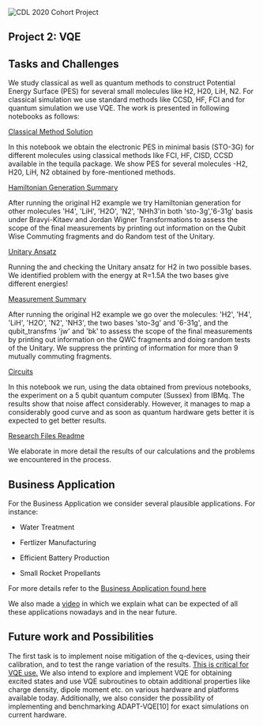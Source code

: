 ![CDL 2020 Cohort Project](../figures/CDL_logo.jpg)
## Project 2: VQE

## Tasks and Challenges
We study classical as well as quantum methods to construct Potential Energy Surface (PES) for several small molecules like H2, H20, LiH, N2. For classical simulation we use standard methods like CCSD, HF, FCI and for quantum simulation we use VQE. The work is presented in following notebooks as follows:

[Classical Method Solution](https://github.com/tina-seb/CohortProject_2020/blob/master/Project_2_VQE_Molecules/S1_Classical_Methods_Demo.ipynb)

In this notebook we obtain the electronic PES in minimal basis (STO-3G) for different molecules using classical methods like FCI, HF, CISD, CCSD available in the tequila package. We show PES for several molecules -H2, H20, LiH, N2 obtained by fore-mentioned methods.

[Hamiltonian Generation Summary](https://github.com/tina-seb/CohortProject_2020/blob/master/Project_2_VQE_Molecules/S2_Hamiltonian_gen_Summary.ipynb)

After running the original H2 example we try Hamiltonian generation for other molecules 'H4', 'LiH', 'H2O', 'N2', 'NHh3'in both 'sto-3g','6-31g' basis under Bravyi-Kitaev and Jordan Wigner Transformations to assess the scope of the final measurements  by printing out information on the Qubit Wise Commuting fragments and do Random test of the Unitary.

[Unitary Ansatz](https://github.com/tina-seb/CohortProject_2020/blob/master/Project_2_VQE_Molecules/S3_Unitary_Ansatz_H2.ipynb)

Running the and checking the Unitary ansatz for H2 in two possible bases.
We identified problem with the energy at R=1.5A the two bases give different energies!

[Measurement Summary](https://github.com/tina-seb/CohortProject_2020/blob/master/Project_2_VQE_Molecules/S4_Measurement_Summary.ipynb)

After running the original H2 example we go over the molecules: 'H2', 'H4', 'LiH', 'H2O', 'N2', 'NH3', the two bases 'sto-3g' and '6-31g', and the qubit_transfms 'jw' and 'bk' to assess the scope of the final measurements by printing out information on the QWC fragments and doing random tests of the Unitary. 
We suppress the printing of information for more than 9 mutually commuting fragments.

[Circuits](https://github.com/tina-seb/CohortProject_2020/blob/master/Project_2_VQE_Molecules/S5_Circuits-H2_on_IBMq-sussex.ipynb)

In this notebook we run, using the data obtained from previous notebooks, the experiment on a 5 qubit quantum computer (Sussex) from IBMq. The results show that noise affect considerably. However, it manages to map a considerably good curve and as soon as quantum hardware gets better it is expected to get better results.

[Research Files Readme](https://github.com/tina-seb/CohortProject_2020/blob/master/Project_2_VQE_Molecules/Research_Files/README.md)

We elaborate in more detail the results of our calculations and the problems we encountered in the process.

## Business Application
For the Business Application we consider several plausible applications. For instance:
- Water Treatment 

- Fertlizer Manufacturing 

- Efficient Battery Production 

- Small Rocket Propellants 

For more details refer to the [Business Application found here](./Business_Application.md)

We also made a [video](https://www.youtube.com/watch?v=__A3Da354DE&feature=youtu.be) in which we explain what can be expected of all these applications nowadays and in the near future.

## Future work and Possibilities
The first task is to implement noise mitigation of the q-devices, using their calibration, and to test the range variation of the results.
[This is critical for VQE use.](https://github.com/tina-seb/CohortProject_2020/blob/master/Project_2_VQE_Molecules/Research_Files/README.md)
We also intend to explore and implement VQE for obtaining excited states and use VQE subroutines to obtain additional properties like charge density, dipole moment etc. on various hardware and platforms available today. Additionally, we also consider the possibility of implementing and benchmarking ADAPT-VQE[10] for exact simulations on current hardware. 
